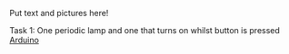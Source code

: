 Put text and pictures here!

Task 1: One periodic lamp and one that turns on whilst button is pressed
[Arduino](<Skärmavbild 2024-02-08 kl. 13.28.19.png>)